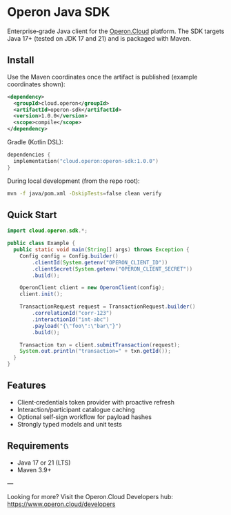 # Operon Java SDK

Enterprise‑grade Java client for the [Operon.Cloud](https://www.operon.cloud) platform. The SDK targets Java 17+ (tested on JDK 17 and 21) and is packaged with Maven.

## Install

Use the Maven coordinates once the artifact is published (example coordinates shown):

```xml
<dependency>
  <groupId>cloud.operon</groupId>
  <artifactId>operon-sdk</artifactId>
  <version>1.0.0</version>
  <scope>compile</scope>
</dependency>
```

Gradle (Kotlin DSL):

```kotlin
dependencies {
  implementation("cloud.operon:operon-sdk:1.0.0")
}
```

During local development (from the repo root):

```bash
mvn -f java/pom.xml -DskipTests=false clean verify
```

## Quick Start

```java
import cloud.operon.sdk.*;

public class Example {
  public static void main(String[] args) throws Exception {
    Config config = Config.builder()
        .clientId(System.getenv("OPERON_CLIENT_ID"))
        .clientSecret(System.getenv("OPERON_CLIENT_SECRET"))
        .build();

    OperonClient client = new OperonClient(config);
    client.init();

    TransactionRequest request = TransactionRequest.builder()
        .correlationId("corr-123")
        .interactionId("int-abc")
        .payload("{\"foo\":\"bar\"}")
        .build();

    Transaction txn = client.submitTransaction(request);
    System.out.println("transaction=" + txn.getId());
  }
}
```

## Features

- Client‑credentials token provider with proactive refresh
- Interaction/participant catalogue caching
- Optional self‑sign workflow for payload hashes
- Strongly typed models and unit tests

## Requirements

- Java 17 or 21 (LTS)
- Maven 3.9+

—

Looking for more? Visit the Operon.Cloud Developers hub: https://www.operon.cloud/developers
